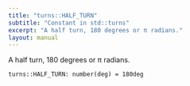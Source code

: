 ```yaml
---
title: "turns::HALF_TURN"
subtitle: "Constant in std::turns"
excerpt: "A half turn, 180 degrees or π radians."
layout: manual
---
```


A half turn, 180 degrees or π radians.

```kcl
turns::HALF_TURN: number(deg) = 180deg
```




